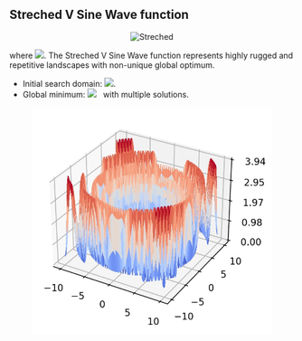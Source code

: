 ## Streched V Sine Wave function

<div align="center"> <img src="https://latex.codecogs.com/svg.latex?&space;f(\mathbf{x})=\sum_{i=1}^d\sum_{k=0}^{kmax}a^k\cos(2\pi{b^k}(x_i+0.5))-d\sum_{k=0}^{kmax}a^k\cos(\pi{b^k})," title="Streched" /> </div>

where <img src="https://latex.codecogs.com/svg.latex?&space;a=0.5,b=3,kmax=20" title=" "/>. The Streched V Sine Wave function represents highly rugged and repetitive landscapes with non-unique global optimum. 
- Initial search domain: <img src="https://latex.codecogs.com/svg.latex?&space;\mathbf{x}\in[-0.5,0.5]^d" title=" "/>.
- Global minimum: <img src="https://latex.codecogs.com/svg.latex?&space;f(\mathbf{x}_{opt})=0" title=" "/> &nbsp; with multiple solutions.

<div align="center"> 
  <img src="image/Streched.jpg" alt="Streched" height="400"/> 
  <! <img src="image/streched_error_plot.jpg" alt="error" height="380"/> 
</div>



